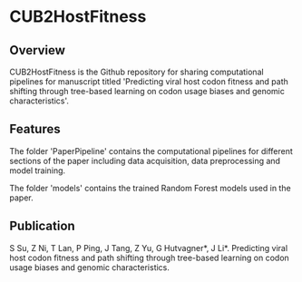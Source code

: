 # CUB2HostFitness


## Overview

CUB2HostFitness is the Github repository for sharing computational pipelines for manuscript titled 'Predicting viral host codon fitness and path shifting through tree-based learning on codon usage biases and genomic characteristics'.


## Features

The folder 'PaperPipeline' contains the computational pipelines for different sections of the paper including data acquisition, data preprocessing and model training.

The folder 'models' contains the trained Random Forest models used in the paper.


## Publication

S Su, Z Ni, T Lan, P Ping, J Tang, Z Yu, G Hutvagner*, J Li*. Predicting viral host codon fitness and path shifting through tree-based learning on codon usage biases and genomic characteristics.
